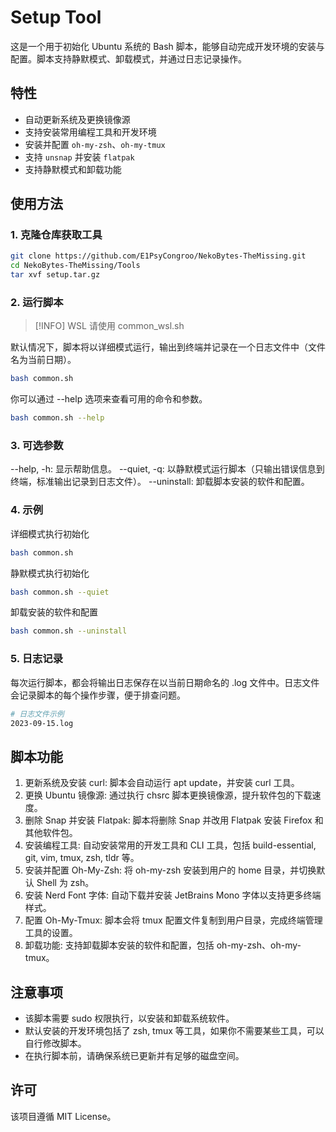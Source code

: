 # Setup Tool

这是一个用于初始化 Ubuntu 系统的 Bash 脚本，能够自动完成开发环境的安装与配置。脚本支持静默模式、卸载模式，并通过日志记录操作。

## 特性

- 自动更新系统及更换镜像源
- 支持安装常用编程工具和开发环境
- 安装并配置 `oh-my-zsh`、`oh-my-tmux`
- 支持 `unsnap` 并安装 `flatpak`
- 支持静默模式和卸载功能

## 使用方法

### 1. 克隆仓库获取工具

```bash
git clone https://github.com/E1PsyCongroo/NekoBytes-TheMissing.git
cd NekoBytes-TheMissing/Tools
tar xvf setup.tar.gz
```

### 2. 运行脚本

> [!INFO]
> WSL 请使用 common_wsl.sh

默认情况下，脚本将以详细模式运行，输出到终端并记录在一个日志文件中（文件名为当前日期）。

```bash
bash common.sh
```

你可以通过 --help 选项来查看可用的命令和参数。

```bash
bash common.sh --help
```

### 3. 可选参数

--help, -h: 显示帮助信息。
--quiet, -q: 以静默模式运行脚本（只输出错误信息到终端，标准输出记录到日志文件）。
--uninstall: 卸载脚本安装的软件和配置。

### 4. 示例

详细模式执行初始化

```bash
bash common.sh
```

静默模式执行初始化

```bash
bash common.sh --quiet
```

卸载安装的软件和配置

```bash
bash common.sh --uninstall
```

### 5. 日志记录

每次运行脚本，都会将输出日志保存在以当前日期命名的 .log 文件中。日志文件会记录脚本的每个操作步骤，便于排查问题。

```bash
# 日志文件示例
2023-09-15.log
```

## 脚本功能

1. 更新系统及安装 curl:
脚本会自动运行 apt update，并安装 curl 工具。
2. 更换 Ubuntu 镜像源:
通过执行 chsrc 脚本更换镜像源，提升软件包的下载速度。
3. 删除 Snap 并安装 Flatpak:
脚本将删除 Snap 并改用 Flatpak 安装 Firefox 和其他软件包。
4. 安装编程工具:
自动安装常用的开发工具和 CLI 工具，包括 build-essential, git, vim, tmux, zsh, tldr 等。
5. 安装并配置 Oh-My-Zsh:
将 oh-my-zsh 安装到用户的 home 目录，并切换默认 Shell 为 zsh。
6. 安装 Nerd Font 字体:
自动下载并安装 JetBrains Mono 字体以支持更多终端样式。
7. 配置 Oh-My-Tmux:
脚本会将 tmux 配置文件复制到用户目录，完成终端管理工具的设置。
8. 卸载功能:
支持卸载脚本安装的软件和配置，包括 oh-my-zsh、oh-my-tmux。

## 注意事项

- 该脚本需要 sudo 权限执行，以安装和卸载系统软件。
- 默认安装的开发环境包括了 zsh, tmux 等工具，如果你不需要某些工具，可以自行修改脚本。
- 在执行脚本前，请确保系统已更新并有足够的磁盘空间。

## 许可

该项目遵循 MIT License。
